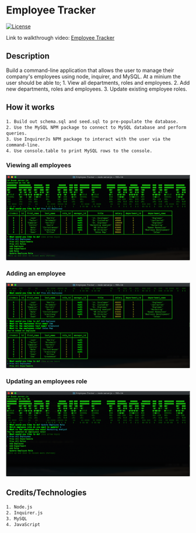 # Employee Tracker

[![License](https://img.shields.io/badge/License-MIT-blue.svg)](https://opensource.org/licenses/MIT)

Link to walkthrough video: [Employee Tracker](https://drive.google.com/file/d/11eDj7o1J8BO6fcBusRlU-5PdUjRyYGAj/view)

## Description
Build a command-line application that allows the user to manage their company's employees using node, inquirer, and MySQL. At a minium the user should be able to;
    1. View all departments, roles and employees.
    2. Add new departments, roles and employees.
    3. Update existing employee roles.

## How it works
    1. Build out schema.sql and seed.sql to pre-populate the database.
    2. Use the MySQL NPM package to connect to MySQL database and perform queries.
    3. Use InquirerJs NPM package to interact with the user via the command-line.
    4. Use console.table to print MySQL rows to the console.

### Viewing all employees
![Employee Tracker](images/viewEmployees.png)

### Adding an employee
![Employee Tracker](images/addEmployee.png)

### Updating an employees role
![Employee Tracker](images/updateEmployee.png)

## Credits/Technologies
    1. Node.js
    2. Inquirer.js
    3. MySQL
    4. JavaScript